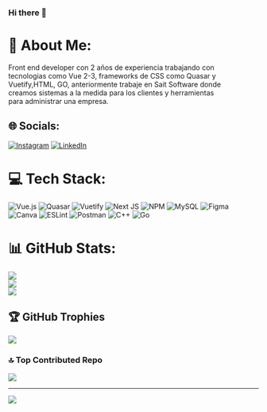 ### Hi there 👋

# 💫 About Me:
Front end developer con 2 años de experiencia trabajando con <br>tecnologias como Vue 2-3, frameworks de CSS como Quasar y <br>Vuetify,HTML, GO,  anteriormente trabaje en  Sait Software donde <br>creamos sistemas a la medida para los clientes y herramientas<br>para administrar una empresa.


## 🌐 Socials:
[![Instagram](https://img.shields.io/badge/Instagram-%23E4405F.svg?logo=Instagram&logoColor=white)](https://instagram.com/eduardogtz11) [![LinkedIn](https://img.shields.io/badge/LinkedIn-%230077B5.svg?logo=linkedin&logoColor=white)](https://linkedin.com/in/eduardogtz11) 

# 💻 Tech Stack:
![Vue.js](https://img.shields.io/badge/vue.js-%2335495e.svg?style=for-the-badge&logo=vuedotjs&logoColor=%234FC08D) ![Quasar](https://img.shields.io/badge/Quasar-16B7FB?style=for-the-badge&logo=quasar&logoColor=black) ![Vuetify](https://img.shields.io/badge/Vuetify-1867C0?style=for-the-badge&logo=vuetify&logoColor=AEDDFF) ![Next JS](https://img.shields.io/badge/Next-black?style=for-the-badge&logo=next.js&logoColor=white) ![NPM](https://img.shields.io/badge/NPM-%23CB3837.svg?style=for-the-badge&logo=npm&logoColor=white) ![MySQL](https://img.shields.io/badge/mysql-%2300000f.svg?style=for-the-badge&logo=mysql&logoColor=white) ![Figma](https://img.shields.io/badge/figma-%23F24E1E.svg?style=for-the-badge&logo=figma&logoColor=white) ![Canva](https://img.shields.io/badge/Canva-%2300C4CC.svg?style=for-the-badge&logo=Canva&logoColor=white) ![ESLint](https://img.shields.io/badge/ESLint-4B3263?style=for-the-badge&logo=eslint&logoColor=white) ![Postman](https://img.shields.io/badge/Postman-FF6C37?style=for-the-badge&logo=postman&logoColor=white) ![C++](https://img.shields.io/badge/c++-%2300599C.svg?style=for-the-badge&logo=c%2B%2B&logoColor=white) ![Go](https://img.shields.io/badge/go-%2300ADD8.svg?style=for-the-badge&logo=go&logoColor=white)
# 📊 GitHub Stats:
![](https://github-readme-stats.vercel.app/api?username=Eduardo3gtz&theme=vue-dark&hide_border=true&include_all_commits=true&count_private=true)<br/>
![](https://github-readme-streak-stats.herokuapp.com/?user=Eduardo3gtz&theme=vue-dark&hide_border=true)<br/>
![](https://github-readme-stats.vercel.app/api/top-langs/?username=Eduardo3gtz&theme=vue-dark&hide_border=true&include_all_commits=true&count_private=true&layout=compact)

## 🏆 GitHub Trophies
![](https://github-profile-trophy.vercel.app/?username=Eduardo3gtz&theme=onestar&no-frame=false&no-bg=false&margin-w=4)

### 🔝 Top Contributed Repo
![](https://github-contributor-stats.vercel.app/api?username=Eduardo3gtz&limit=5&theme=dracula&combine_all_yearly_contributions=true)

---
[![](https://visitcount.itsvg.in/api?id=Eduardo3gtz&icon=0&color=0)](https://visitcount.itsvg.in)

<!-- Proudly created with GPRM ( https://gprm.itsvg.in ) -->
